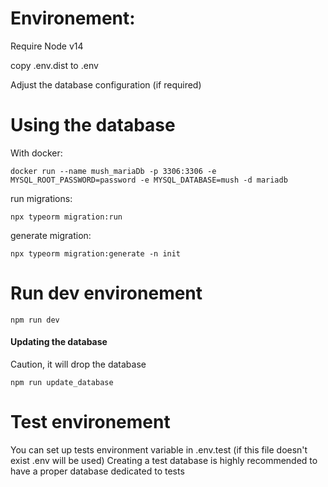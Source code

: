 # Environement: 
Require Node v14

copy .env.dist to .env

Adjust the database configuration (if required)

# Using the database

With docker:
```
docker run --name mush_mariaDb -p 3306:3306 -e MYSQL_ROOT_PASSWORD=password -e MYSQL_DATABASE=mush -d mariadb
```

run migrations: 
```
npx typeorm migration:run
```
generate migration:
```
npx typeorm migration:generate -n init
```

# Run dev environement

```
npm run dev
```

#### Updating the database
Caution, it will drop the database
```
npm run update_database
```

# Test environement

You can set up tests environment variable in .env.test (if this file doesn't exist .env will be used)
Creating a test database is highly recommended to have a proper database dedicated to tests